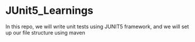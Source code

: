 # JUnit5_Learnings
In this repo, we will write unit tests using JUNIT5 framework, and we will set up our file structure using maven
